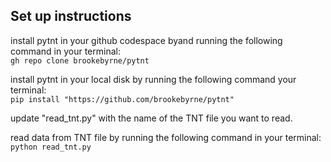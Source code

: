 ## Set up instructions 
install pytnt in your github codespace byand running the following command in your terminal:\
`gh repo clone brookebyrne/pytnt`

install pytnt in your local disk by running the following command your terminal:\
`pip install "https://github.com/brookebyrne/pytnt"`

update "read_tnt.py" with the name of the TNT file you want to read.

read data from TNT file by running the following command in your terminal:\
`python read_tnt.py`





